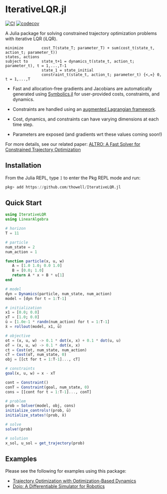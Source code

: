 # IterativeLQR.jl
[![CI](https://github.com/thowell/IterativeLQR.jl/actions/workflows/CI.yml/badge.svg)](https://github.com/thowell/IterativeLQR.jl/actions/workflows/CI.yml)
[![codecov](https://codecov.io/gh/thowell/IterativeLQR.jl/branch/main/graph/badge.svg?token=FGM33O1K1E)](https://codecov.io/gh/thowell/IterativeLQR.jl)

A Julia package for solving constrained trajectory optimization problems with iterative LQR (iLQR). 

```
minimize        cost_T(state_T; parameter_T) + sum(cost_t(state_t, action_t; parameter_t))
states, actions
subject to      state_t+1 = dynamics_t(state_t, action_t; parameter_t), t = 1,...,T-1 
                state_1 = state_initial
                constraint_t(state_t, action_t; parameter_t) {<,=} 0,   t = 1,...,T
```


- Fast and allocation-free gradients and Jacobians are automatically generated using [Symbolics.jl](https://github.com/JuliaSymbolics/Symbolics.jl) for user-provided costs, constraints, and dynamics. 

- Constraints are handled using an [augmented Lagrangian framework](https://en.wikipedia.org/wiki/Augmented_Lagrangian_method). 

- Cost, dynamics, and constraints can have varying dimensions at each time step.

- Parameters are exposed (and gradients wrt these values coming soon!)

For more details, see our related paper: [ALTRO: A Fast Solver for Constrained Trajectory Optimization](http://roboticexplorationlab.org/papers/altro-iros.pdf)

## Installation
From the Julia REPL, type `]` to enter the Pkg REPL mode and run:
```julia
pkg> add https://github.com/thowell/IterativeLQR.jl
```

## Quick Start 
```julia
using IterativeLQR 
using LinearAlgebra

# horizon 
T = 11 

# particle 
num_state = 2
num_action = 1 

function particle(x, u, w)
   A = [1.0 1.0; 0.0 1.0]
   B = [0.0; 1.0] 
   return A * x + B * u[1]
end

# model
dyn = Dynamics(particle, num_state, num_action)
model = [dyn for t = 1:T-1] 

# initialization
x1 = [0.0; 0.0] 
xT = [1.0; 0.0]
ū = [1.0e-1 * randn(num_action) for t = 1:T-1] 
x̄ = rollout(model, x1, ū)

# objective 
ot = (x, u, w) -> 0.1 * dot(x, x) + 0.1 * dot(u, u)
oT = (x, u, w) -> 0.1 * dot(x, x)
ct = Cost(ot, num_state, num_action)
cT = Cost(oT, num_state, 0)
obj = [[ct for t = 1:T-1]..., cT]

# constraints
goal(x, u, w) = x - xT

cont = Constraint()
conT = Constraint(goal, num_state, 0)
cons = [[cont for t = 1:T-1]..., conT] 

# problem
prob = Solver(model, obj, cons)
initialize_controls!(prob, ū)
initialize_states!(prob, x̄)

# solve
solve!(prob)

# solution
x_sol, u_sol = get_trajectory(prob)
```
## Examples 

Please see the following for examples using this package: 

- [Trajectory Optimization with Optimization-Based Dynamics](https://github.com/thowell/optimization_dynamics) 
- [Dojo: A Differentiable Simulator for Robotics](https://github.com/dojo-sim/Dojo.jl)
